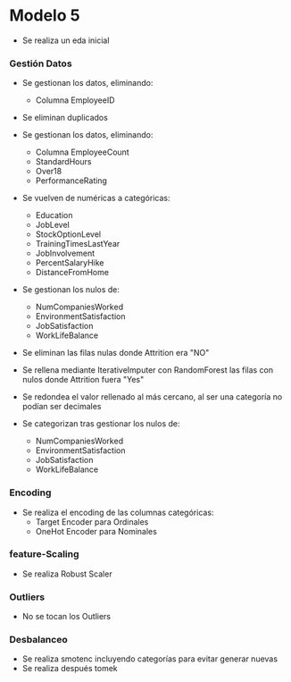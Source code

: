 # Modelo 5
- Se realiza un eda inicial
### Gestión Datos
- Se gestionan los datos, eliminando:
    - Columna EmployeeID
- Se eliminan duplicados

- Se gestionan los datos, eliminando:
    - Columna EmployeeCount
    - StandardHours
    - Over18
    - PerformanceRating

- Se vuelven de numéricas a categóricas:
    - Education
    - JobLevel
    - StockOptionLevel
    - TrainingTimesLastYear
    - JobInvolvement
    - PercentSalaryHike
    - DistanceFromHome

- Se gestionan los nulos de:
    - NumCompaniesWorked
    - EnvironmentSatisfaction
    - JobSatisfaction
    - WorkLifeBalance

- Se eliminan las filas nulas donde Attrition era "NO"

- Se rellena mediante IterativeImputer con RandomForest las filas con nulos donde Attrition fuera "Yes"

- Se redondea el valor rellenado al más cercano, al ser una categoría no podían ser decimales

- Se categorizan tras gestionar los nulos de:
    - NumCompaniesWorked
    - EnvironmentSatisfaction
    - JobSatisfaction
    - WorkLifeBalance
    
### Encoding
- Se realiza el encoding de las columnas categóricas:
    - Target Encoder para Ordinales
    - OneHot Encoder para Nominales

### feature-Scaling
- Se realiza Robust Scaler

### Outliers
- No se tocan los Outliers

### Desbalanceo
- Se realiza smotenc incluyendo categorías para evitar generar nuevas
- Se realiza después tomek
